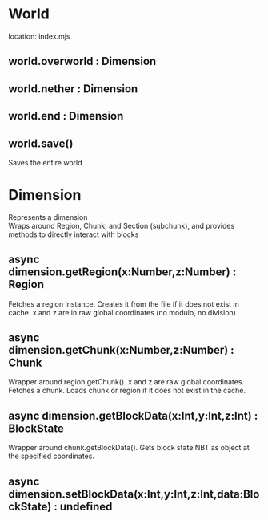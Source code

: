 # World
location: index.mjs

## world.overworld : Dimension
## world.nether : Dimension
## world.end : Dimension

## world.save()
Saves the entire world

# Dimension
Represents a dimension  
Wraps around Region, Chunk, and Section (subchunk), and provides methods to directly interact with blocks

## async dimension.getRegion(x:Number,z:Number) : Region
Fetches a region instance. Creates it from the file if it does not exist in cache. x and z are in raw global coordinates (no modulo, no division)

## async dimension.getChunk(x:Number,z:Number) : Chunk
Wrapper around region.getChunk(). x and z are raw global coordinates. Fetches a chunk. Loads chunk or region if it does not exist in the cache.

## async dimension.getBlockData(x:Int,y:Int,z:Int) : BlockState
Wrapper around chunk.getBlockData(). Gets block state NBT as object at the specified coordinates. 

## async dimension.setBlockData(x:Int,y:Int,z:Int,data:BlockState) : undefined



